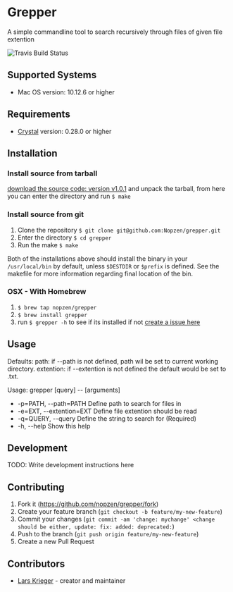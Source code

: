 # Grepper
A simple commandline tool to search recursively through files of given file extention

![Travis Build Status](https://travis-ci.org/Nopzen/grepper.svg?branch=master)

## Supported Systems
  - Mac OS version: 10.12.6 or higher

## Requirements
  - [Crystal](https://crystal-lang.org/) version: 0.28.0 or higher

## Installation

### Install source from tarball
[download the source code: version v1.0.1](https://github.com/Nopzen/grepper/archive/v1.0.1.tar.gz) and unpack the tarball, from here you can enter the directory and run `$ make`

### Install source from git
1. Clone the repository `$ git clone git@github.com:Nopzen/grepper.git`
2. Enter the directory `$ cd grepper`
3. Run the make `$ make`

Both of the installations above should install the binary in your `/usr/local/bin` by default, unless `$DESTDIR` or `$prefix` is defined. See the makefile for more information regarding final location of the bin.

### OSX - With Homebrew
  1. `$ brew tap nopzen/grepper`
  2. `$ brew install grepper`
  3. run `$ grepper -h` to see if its installed if not [create a issue here](https://github.com/Nopzen/grepper/issues)

## Usage
Defaults:
path: if --path is not defined, path wil be set to current working directory.
extention: if --extention is not defined the default would be set to .txt.

Usage: grepper [query] -- [arguments]

 - -p=PATH, --path=PATH             Define path to search for files in
 - -e=EXT, --extention=EXT          Define file extention should be read
 - -q=QUERY, --query                Define the string to search for (Required)
 - -h, --help                       Show this help

## Development

TODO: Write development instructions here

## Contributing

1. Fork it (<https://github.com/nopzen/grepper/fork>)
2. Create your feature branch (`git checkout -b feature/my-new-feature`)
3. Commit your changes (`git commit -am 'change: mychange' <change should be either, update: fix: added: deprecated:`)
4. Push to the branch (`git push origin feature/my-new-feature`)
5. Create a new Pull Request

## Contributors

- [Lars Krieger](https://github.com/nopzen) - creator and maintainer
